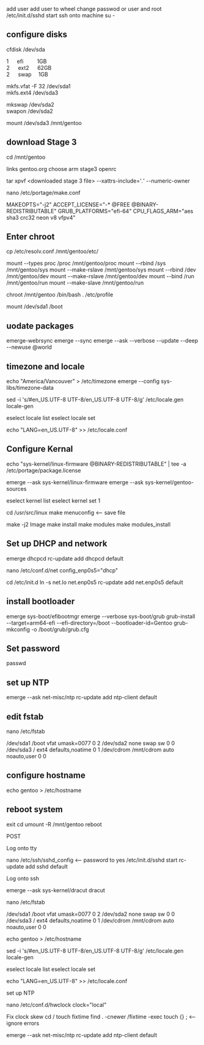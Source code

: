 

add user
add user to wheel
change passwod or user and root
/etc/init.d/sshd start
ssh onto machine
su -

## configure disks

cfdisk /dev/sda

1 &emsp; efi  &emsp; &emsp;1GB  
2 &emsp; ext2 &emsp; 62GB  
2 &emsp; swap &emsp;1GB

mkfs.vfat -F 32 /dev/sda1         
mkfs.ext4 /dev/sda3

mkswap /dev/sda2      
swapon /dev/sda2

mount /dev/sda3 /mnt/gentoo

## download Stage 3

cd /mnt/gentoo

links 
gentoo.org
choose arm stage3 openrc

tar xpvf <downloaded stage 3 file> --xattrs-include='*.*' --numeric-owner

nano /etc/portage/make.conf

MAKEOPTS="-j2"
ACCEPT_LICENSE="-* @FREE @BINARY-REDISTRIBUTABLE"
GRUB_PLATFORMS="efi-64"
CPU_FLAGS_ARM="aes sha3 crc32 neon v8 vfpv4"


## Enter chroot

cp /etc/resolv.conf /mnt/gentoo/etc/

mount --types proc /proc /mnt/gentoo/proc
mount --rbind /sys /mnt/gentoo/sys
mount --make-rslave /mnt/gentoo/sys
mount --rbind /dev /mnt/gentoo/dev
mount --make-rslave /mnt/gentoo/dev
mount --bind /run /mnt/gentoo/run
mount --make-slave /mnt/gentoo/run

chroot /mnt/gentoo /bin/bash
. /etc/profile

mount /dev/sda1 /boot

## uodate packages

emerge-webrsync
emerge --sync
emerge --ask --verbose --update --deep --newuse @world

## timezone and locale

echo "America/Vancouver" > /etc/timezone
emerge --config sys-libs/timezone-data

sed -i 's/#en_US.UTF-8 UTF-8/en_US.UTF-8 UTF-8/g' /etc/locale.gen
locale-gen

eselect locale list
eselect locale set <locale>

echo "LANG=en_US.UTF-8" >> /etc/locale.conf

## Configure Kernal

echo "sys-kernel/linux-firmware @BINARY-REDISTRIBUTABLE" | tee -a /etc/portage/package.license

emerge --ask sys-kernel/linux-firmware
emerge --ask sys-kernel/gentoo-sources

eselect kernel list
eselect kernel set 1

cd /usr/src/linux
make menuconfig <-- save file

make -j2 Image
make install
make modules
make modules_install

## Set up DHCP and network

emerge dhcpcd
rc-update add dhcpcd default

nano /etc/conf.d/net
config_enp0s5="dhcp"

cd /etc/init.d
ln -s net.lo net.enp0s5
rc-update add net.enp0s5 default

## install bootloader 

emerge sys-boot/efibootmgr
emerge --verbose sys-boot/grub
grub-install --target=arm64-efi --efi-directory=/boot --bootloader-id=Gentoo
grub-mkconfig -o /boot/grub/grub.cfg

## Set password

passwd

## set up NTP 

emerge --ask net-misc/ntp
rc-update add ntp-client default

## edit fstab

nano /etc/fstab

/dev/sda1   /boot        vfat    umask=0077     0 2
/dev/sda2   none         swap    sw                   0 0
/dev/sda3   /            ext4    defaults,noatime              0 1
/dev/cdrom  /mnt/cdrom   auto    noauto,user          0 0

## configure hostname 

echo gentoo > /etc/hostname

## reboot system

exit
cd
umount -R /mnt/gentoo
reboot




POST

Log onto tty

nano /etc/ssh/sshd_config <-- password to yes
/etc/init.d/sshd start
rc-update add sshd default

Log onto ssh

emerge --ask sys-kernel/dracut
dracut

nano /etc/fstab

/dev/sda1   /boot        vfat    umask=0077     0 2
/dev/sda2   none         swap    sw                   0 0
/dev/sda3   /            ext4    defaults,noatime              0 1
/dev/cdrom  /mnt/cdrom   auto    noauto,user          0 0

echo gentoo > /etc/hostname

sed -i 's/#en_US.UTF-8 UTF-8/en_US.UTF-8 UTF-8/g' /etc/locale.gen
locale-gen

eselect locale list
eselect locale set <locale>

echo "LANG=en_US.UTF-8" >> /etc/locale.conf

set up NTP

nano /etc/conf.d/hwclock
clock="local"

Fix clock skew
cd /
touch fixtime
find . -cnewer /fixtime -exec touch {} \; <-- ignore errors

emerge --ask net-misc/ntp
rc-update add ntp-client default
